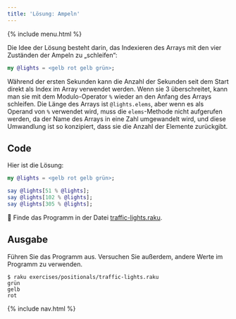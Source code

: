 ```yaml
---
title: 'Lösung: Ampeln'
---
```


{% include menu.html %}

Die Idee der Lösung besteht darin, das Indexieren des Arrays mit den vier Zuständen der Ampeln zu „schleifen“:

```raku
my @lights = <gelb rot gelb grün>;
```

Während der ersten Sekunden kann die Anzahl der Sekunden seit dem Start direkt als Index im Array verwendet werden. Wenn sie 3 überschreitet, kann man sie mit dem Modulo-Operator `%` wieder an den Anfang des Arrays schleifen. Die Länge des Arrays ist `@lights.elems`, aber wenn es als Operand von `%` verwendet wird, muss die `elems`-Methode nicht aufgerufen werden, da der Name des Arrays in eine Zahl umgewandelt wird, und diese Umwandlung ist so konzipiert, dass sie die Anzahl der Elemente zurückgibt.

## Code

Hier ist die Lösung:

```raku
my @lights = <gelb rot gelb grün>;

say @lights[51 % @lights];
say @lights[102 % @lights];
say @lights[305 % @lights];
```

🦋 Finde das Programm in der Datei [traffic-lights.raku](https://github.com/ash/raku-course/blob/master/exercises/positionals/traffic-lights.raku).

## Ausgabe

Führen Sie das Programm aus. Versuchen Sie außerdem, andere Werte im Programm zu verwenden.

```console
$ raku exercises/positionals/traffic-lights.raku
grün
gelb
rot
```

{% include nav.html %}